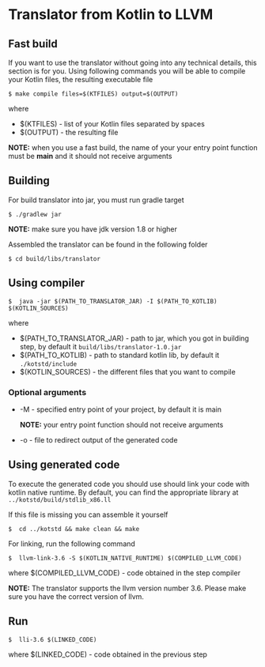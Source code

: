 # Translator from Kotlin to LLVM

## Fast build
If you want to use the translator without going into any technical details, this section is for you. Using following commands you will be able to compile your Kotlin files, the resulting executable file

    $ make compile files=$(KTFILES) output=$(OUTPUT)

where 
  - $(KTFILES) - list of your Kotlin files separated by spaces
  - $(OUTPUT) - the resulting file
  
  **NOTE:** when you use a fast build, the name of your your entry point function must be **main** and it should not receive arguments

## Building 

For build translator into jar, you must run gradle target

    $ ./gradlew jar
    
**NOTE:** make sure you have jdk version 1.8 or higher


Assembled the translator can be found in the following folder 

    $ cd build/libs/translator

## Using compiler
    $  java -jar $(PATH_TO_TRANSLATOR_JAR) -I $(PATH_TO_KOTLIB) $(KOTLIN_SOURCES)
  where
  - $(PATH_TO_TRANSLATOR_JAR) - path to jar, which you got in building step, by default it `build/libs/translator-1.0.jar`
  - $(PATH_TO_KOTLIB) - path to standard kotlin lib, by default it `./kotstd/include`
  - $(KOTLIN_SOURCES) - the different files that you want to compile
  
### Optional arguments
  - -M - specified entry point of your project, by default it is main
  
    **NOTE:** your entry point function should not receive arguments
  
  - -o - file to redirect output of the generated code
  

## Using generated code

To execute the generated code you should use should link your code with kotlin native runtime. By default, you can find the appropriate library at
`../kotstd/build/stdlib_x86.ll`

If this file is missing you can assemble it yourself

    $  cd ../kotstd && make clean && make

For linking, run the following command

    $  llvm-link-3.6 -S $(KOTLIN_NATIVE_RUNTIME) $(COMPILED_LLVM_CODE)

where $(COMPILED_LLVM_CODE) - code obtained in the step compiler

**NOTE:** The translator supports the llvm version number 3.6. Please make sure you have the correct version of llvm.

## Run

    $  lli-3.6 $(LINKED_CODE)
    
where $(LINKED_CODE)  - code obtained in the previous step

